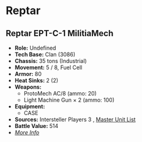 # Reptar 

## Reptar EPT-C-1 MilitiaMech 

- **Role:** Undefined 
- **Tech Base:** Clan (3086) 
- **Chassis:** 35 tons (Industrial) 
- **Movement:** 5 / 8, Fuel Cell 
- **Armor:** 80 
- **Heat Sinks:** 2 (2) 
- **Weapons:** 
  - ProtoMech AC/8 (ammo: 20) 
  - Light Machine Gun × 2 (ammo: 100) 
- **Equipment:** 
  - CASE 
- **Sources:** Intersteller Players 3 , [Master Unit List](http://masterunitlist.info/Unit/Details/5797) 
- **Battle Value:** 514 
- [*More Info*](reptar/reptar_ept-c-1_militiamech.md) 

